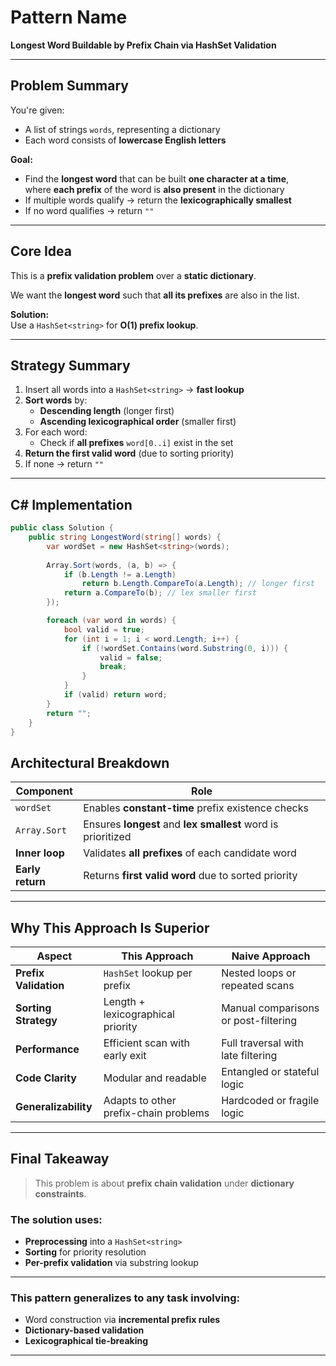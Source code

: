 # Pattern Name
**Longest Word Buildable by Prefix Chain via HashSet Validation**

---

## Problem Summary
You're given:

- A list of strings `words`, representing a dictionary
- Each word consists of **lowercase English letters**

**Goal:**
- Find the **longest word** that can be built **one character at a time**,  
  where **each prefix** of the word is **also present** in the dictionary
- If multiple words qualify → return the **lexicographically smallest**
- If no word qualifies → return `""`

---

## Core Idea
This is a **prefix validation problem** over a **static dictionary**.

We want the **longest word** such that **all its prefixes** are also in the list.

**Solution:**  
Use a `HashSet<string>` for **O(1) prefix lookup**.

---

## Strategy Summary
1. Insert all words into a `HashSet<string>` → **fast lookup**
2. **Sort words** by:
   - **Descending length** (longer first)
   - **Ascending lexicographical order** (smaller first)
3. For each word:
   - Check if **all prefixes** `word[0..i]` exist in the set
4. **Return the first valid word** (due to sorting priority)
5. If none → return `""`

---

## C# Implementation
```csharp
public class Solution {
    public string LongestWord(string[] words) {
        var wordSet = new HashSet<string>(words);
        
        Array.Sort(words, (a, b) => {
            if (b.Length != a.Length) 
                return b.Length.CompareTo(a.Length); // longer first
            return a.CompareTo(b); // lex smaller first
        });

        foreach (var word in words) {
            bool valid = true;
            for (int i = 1; i < word.Length; i++) {
                if (!wordSet.Contains(word.Substring(0, i))) {
                    valid = false;
                    break;
                }
            }
            if (valid) return word;
        }
        return "";
    }
}
```


## Architectural Breakdown

| Component         | Role |
|-------------------|------|
| `wordSet`         | Enables **constant-time** prefix existence checks |
| `Array.Sort`      | Ensures **longest** and **lex smallest** word is prioritized |
| **Inner loop**    | Validates **all prefixes** of each candidate word |
| **Early return**  | Returns **first valid word** due to sorted priority |

---

## Why This Approach Is Superior

| Aspect                   | This Approach                            | Naive Approach                     |
|--------------------------|------------------------------------------|------------------------------------|
| **Prefix Validation**    | `HashSet` lookup per prefix              | Nested loops or repeated scans     |
| **Sorting Strategy**     | Length + lexicographical priority        | Manual comparisons or post-filtering |
| **Performance**          | Efficient scan with early exit           | Full traversal with late filtering |
| **Code Clarity**         | Modular and readable                     | Entangled or stateful logic        |
| **Generalizability**     | Adapts to other prefix-chain problems    | Hardcoded or fragile logic         |

---

## Final Takeaway

> This problem is about **prefix chain validation** under **dictionary constraints**.

### The solution uses:
- **Preprocessing** into a `HashSet<string>`
- **Sorting** for priority resolution
- **Per-prefix validation** via substring lookup

---

### This pattern generalizes to any task involving:
- Word construction via **incremental prefix rules**
- **Dictionary-based validation**
- **Lexicographical tie-breaking**


---
